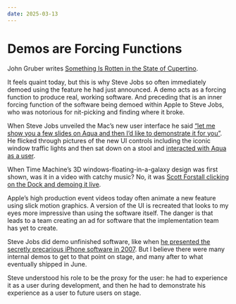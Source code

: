 ```yaml
---
date: 2025-03-13
---
```


# Demos are Forcing Functions

John Gruber writes [Something Is Rotten in the State of Cupertino](https://daringfireball.net/2025/03/something_is_rotten_in_the_state_of_cupertino).

It feels quaint today, but this is why Steve Jobs so often immediately demoed using the feature he had just announced. A demo acts as a forcing function to produce real, working software. And preceding that is an inner forcing function of the software being demoed within Apple to Steve Jobs, who was notorious for nit-picking and finding where it broke.

When Steve Jobs unveiled the Mac’s new user interface he said [“let me show you a few slides on Aqua and then I’d like to demonstrate it for you”](https://youtube.com/watch?v=Ko4V3G4NqII&t=479). He flicked through pictures of the new UI controls including the iconic window traffic lights and then sat down on a stool and [interacted with Aqua as a user](https://www.youtube.com/watch?v=6-fkYFV7rOY).

When Time Machine’s 3D windows-floating-in-a-galaxy design was first shown, was it in a video with catchy music? No, it was [Scott Forstall clicking on the Dock and demoing it live](https://youtube.com/watch?v=XSNGrEOqegc&t=2195).

Apple’s high production event videos today often animate a new feature using slick motion graphics. A version of the UI is recreated that looks to my eyes more impressive than using the software itself. The danger is that leads to a team creating an ad for software that the implementation team has yet to create.

Steve Jobs did demo unfinished software, like when [he presented the secretly precarious iPhone software in 2007](https://www.macrumors.com/2013/10/04/former-apple-engineer-gives-behind-the-scenes-look-at-the-original-iphone-introduction/). But I believe there were many internal demos to get to that point on stage, and many after to what eventually shipped in June.

Steve understood his role to be the proxy for the user: he had to experience it as a user during development, and then he had to demonstrate his experience as a user to future users on stage.
